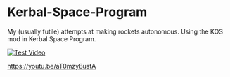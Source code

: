 # Kerbal-Space-Program
My (usually futile) attempts at making rockets autonomous. Using the KOS mod in Kerbal Space Program.

[![Test Video](http://img.youtube.com/vi/aT0mzy8ustA/0.jpg)](http://www.youtube.com/watch?v=aT0mzy8ustA "Kerbal Space Program kOS Mod Test")



https://youtu.be/aT0mzy8ustA
